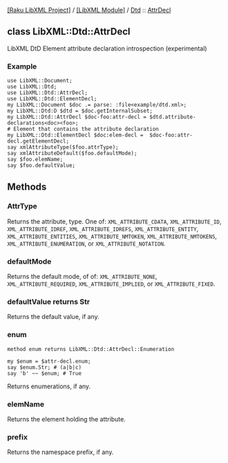 [[Raku LibXML Project]](https://libxml-raku.github.io)
 / [[LibXML Module]](https://libxml-raku.github.io/LibXML-raku)
 / [Dtd](https://libxml-raku.github.io/LibXML-raku/Dtd)
 :: [AttrDecl](https://libxml-raku.github.io/LibXML-raku/Dtd/AttrDecl)

class LibXML::Dtd::AttrDecl
---------------------------

LibXML DtD Element attribute declaration introspection (experimental)

### Example

    use LibXML::Document;
    use LibXML::Dtd;
    use LibXML::Dtd::AttrDecl;
    use LibXML::Dtd::ElementDecl;
    my LibXML::Document $doc .= parse: :file<example/dtd.xml>;
    my LibXML::Dtd:D $dtd = $doc.getInternalSubset;
    my LibXML::Dtd::AttrDecl $doc-foo:attr-decl = $dtd.attribute-declarations<doc><foo>;
    # Element that contains the attribute declaration
    my LibXML::Dtd::ElementDecl $doc:elem-decl =  $doc-foo:attr-decl.getElementDecl;
    say xmlAttributeType($foo.attrType);
    say xmlAttributeDefault($foo.defaultMode);
    say $foo.elemName;
    say $foo.defaultValue;

Methods
-------

### AttrType

Returns the attribute, type. One of: `XML_ATTRIBUTE_CDATA`, `XML_ATTRIBUTE_ID`, `XML_ATTRIBUTE_IDREF`, `XML_ATTRIBUTE_IDREFS`, `XML_ATTRIBUTE_ENTITY`, `XML_ATTRIBUTE_ENTITIES`, `XML_ATTRIBUTE_NMTOKEN`, `XML_ATTRIBUTE_NMTOKENS`, `XML_ATTRIBUTE_ENUMERATION`, or `XML_ATTRIBUTE_NOTATION`.

### defaultMode

Returns the default mode, of of: `XML_ATTRIBUTE_NONE`, `XML_ATTRIBUTE_REQUIRED`, `XML_ATTRIBUTE_IMPLIED`, or `XML_ATTRIBUTE_FIXED`.

### defaultValue returns Str

Returns the default value, if any.

### enum

    method enum returns LibXML::Dtd::AttrDecl::Enumeration

    my $enum = $attr-decl.enum;
    say $enum.Str; # (a|b|c)
    say 'b' ~~ $enum; # True

Returns enumerations, if any.

### elemName

Returns the element holding the attribute.

### prefix

Returns the namespace prefix, if any.

